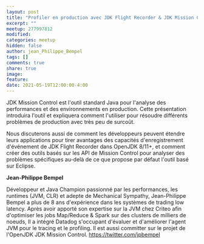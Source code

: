 ```yaml
---
layout: post
title: "Profiler en production avec JDK Flight Recorder & JDK Mission Control - Jean-Philippe Bempel"
excerpt: ""
meetup: 277997812
modified:
categories: meetup
hidden: false
author: jean_Philippe_Bempel
tags: []
comments: true
share: true
image:
feature:
date: 2021-05-19T12:00:00-4:00
---
```


JDK Mission Control est l'outil standard Java pour l'analyse des performances et des environnements en production.
Cette présentation introduira l'outil et expliquera comment l'utiliser pour résoudre différents problèmes de production avec très peu de surcoût.

Nous discuterons aussi de comment les développeurs peuvent étendre leurs applications pour tirer avantages des capacités d'enregistrement d'événement de JDK Flight Recorder dans OpenJDK 8/11+, et comment créer des outils basés sur les API de Mission Control pour analyser des problèmes spécifiques au-delà de ce que propose par défaut l'outil basé sur Eclipse.

__Jean-Philippe Bempel__

Développeur et Java Champion passionné par les performances, les runtimes (JVM, CLR) et adepte de Mechanical Sympathy, Jean-Philippe Bempel a plus de 8 ans d'expérience dans les systèmes de trading low latency.
Après avoir apporté son expertise sur la JVM chez Criteo afin d'optimiser les jobs Map/Reduce & Spark sur des clusters de milliers de noeuds, Il a intégré Datadog s'occupant d'évaluer et d'améliorer l'agent JVM pour le tracing et le profiling.
Il est aussi committer sur le projet de l'OpenJDK JDK Mission Control.
https://twitter.com/jpbempel
